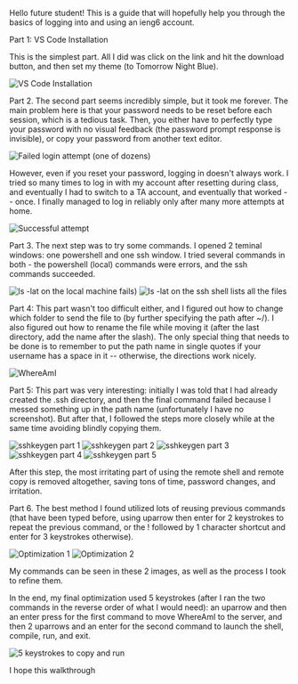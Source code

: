 Hello future student!
This is a guide that will hopefully help you through the basics of logging into and using an ieng6 account.







Part 1: VS Code Installation

This is the simplest part. All I did was click on the link and hit the download button, and then set my theme (to Tomorrow Night Blue).

![VS Code Installation](./VS%20code%20installing.png)









Part 2.
The second part seems incredibly simple, but it took me forever. The main problem here is that your password needs to be reset before each session, which is a tedious task. Then, you either have to perfectly type your password with no visual feedback (the password prompt response is invisible), or copy your password from another text editor.

![Failed login attempt (one of dozens)](./Screenshot%202022-10-01%20185926.png)

However, even if you reset your password, logging in doesn't always work. I tried so many times to log in with my account after resetting during class, and eventually I had to switch to a TA account, and eventually that worked -- once. I finally managed to log in reliably only after many more attempts at home.

![Successful attempt](./Logging%20in%20after%20the%20requisite%20password%20reset.png)







Part 3.
The next step was to try some commands. I opened 2 teminal windows: one powershell and one ssh window. I tried several commands in both - the powershell (local) commands were errors, and the ssh commands succeeded.

![ls -lat on the local machine fails](./failed%20ls%20lat.png))
![ls -lat on the ssh shell lists all the files](./successful%20ls%20lat.png)







Part 4:
This part wasn't too difficult either, and I figured out how to change which folder to send the file to (by further specifying the path after ~/). I also figured out how to rename the file while moving it (after the last directory, add the name after the slash). The only special thing that needs to be done is to remember to put the path name in single quotes if your username has a space in it -- otherwise, the directions work nicely.

![WhereAmI](./whereamI%20optimization%202.png)







Part 5:
This part was very interesting: initially I was told that I had already created the .ssh directory, and then the final command failed because I messed something up in the path name (unfortunately I have no screenshot). But after that, I followed the steps more closely while at the same time avoiding blindly copying them.

![sshkeygen part 1](./sshkeygen1.png)
![sshkeygen part 2](./sshkeygen2.png)
![sshkeygen part 3](./sshkeygen3.png)
![sshkeygen part 4](./sshkeygen4fail.png)
![sshkeygen part 5](./sshkeygen5%20(no%20password).png)






After this step, the most irritating part of using the remote shell and remote copy is removed altogether, saving tons of time, password changes, and irritation.




Part 6.
The best method I found utilized lots of reusing previous commands (that have been typed before, using uparrow then enter for 2 keystrokes to repeat the previous command, or the ! followed by 1 character shortcut and enter for 3 keystrokes otherwise).

![Optimization 1](./optimized%20WhereAmI.png)
![Optimization 2](./optimized%20WhereAmI2.png)

My commands can be seen in these 2 images, as well as the process I took to refine them.


In the end, my final optimization used 5 keystrokes (after I ran the two commands in the reverse order of what I would need): an uparrow and then an enter press for the first command to move WhereAmI to the server, and then 2 uparrows and an enter for the second command to launch the shell, compile, run, and exit.

![5 keystrokes to copy and run](./5%20keystrokes.png)



I hope this walkthrough